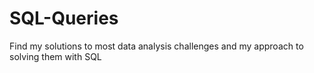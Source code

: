 # SQL-Queries
Find my solutions to most data analysis challenges and my approach to solving them with SQL

